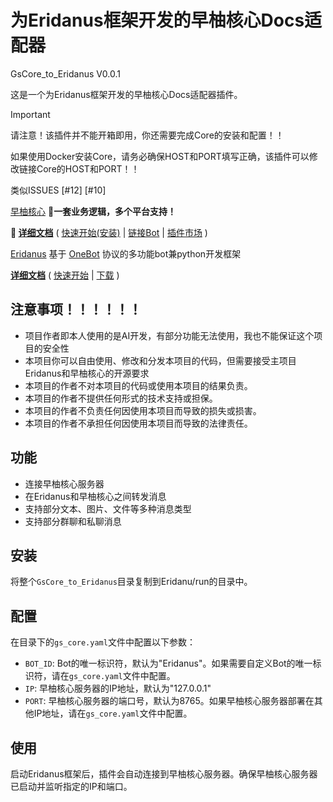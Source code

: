 # 为Eridanus框架开发的早柚核心Docs适配器

GsCore_to_Eridanus V0.0.1

这是一个为Eridanus框架开发的早柚核心Docs适配器插件。

> [!IMPORTANT]  
> 请注意！该插件并不能开箱即用，你还需要完成Core的安装和配置！！
>
> 如果使用Docker安装Core，请务必确保HOST和PORT填写正确，该插件可以修改链接Core的HOST和PORT！！
>
> 类似ISSUES [#12] [#10] 

[早柚核心](https://docs.sayu-bot.com/)
**💖一套业务逻辑，多个平台支持！**

**🎉 [详细文档](https://docs.sayu-bot.com)** ( [快速开始(安装)](https://docs.sayu-bot.com/Started/InstallCore.html) | [链接Bot](https://docs.sayu-bot.com/LinkBots/AdapterList.html) | [插件市场](https://docs.sayu-bot.com/InstallPlugins/PluginsList.html) )

[Eridanus](https://eridanus.netlify.app/)
 基于 [OneBot](https://github.com/howmanybots/onebot/blob/master/README.md) 协议的多功能bot兼python开发框架

**[详细文档](https://eridanus.netlify.app)** ( [快速开始](https://eridanus.netlify.app/getting-started/) | [下载](https://github.com/AOrbitron/Eridanus/releases) )

## 注意事项！！！！！！

- 项目作者即本人使用的是AI开发，有部分功能无法使用，我也不能保证这个项目的安全性
- 本项目你可以自由使用、修改和分发本项目的代码，但需要接受主项目Eridanus和早柚核心的开源要求
- 本项目的作者不对本项目的代码或使用本项目的结果负责。
- 本项目的作者不提供任何形式的技术支持或担保。
- 本项目的作者不负责任何因使用本项目而导致的损失或损害。
- 本项目的作者不承担任何因使用本项目而导致的法律责任。

## 功能

- 连接早柚核心服务器
- 在Eridanus和早柚核心之间转发消息
- 支持部分文本、图片、文件等多种消息类型
- 支持部分群聊和私聊消息

## 安装

将整个`GsCore_to_Eridanus`目录复制到Eridanu/run的目录中。

## 配置

在目录下的`gs_core.yaml`文件中配置以下参数：

- `BOT_ID`: Bot的唯一标识符，默认为"Eridanus"。如果需要自定义Bot的唯一标识符，请在`gs_core.yaml`文件中配置。
- `IP`: 早柚核心服务器的IP地址，默认为"127.0.0.1"
- `PORT`: 早柚核心服务器的端口号，默认为8765。如果早柚核心服务器部署在其他IP地址，请在`gs_core.yaml`文件中配置。

## 使用

启动Eridanus框架后，插件会自动连接到早柚核心服务器。确保早柚核心服务器已启动并监听指定的IP和端口。


